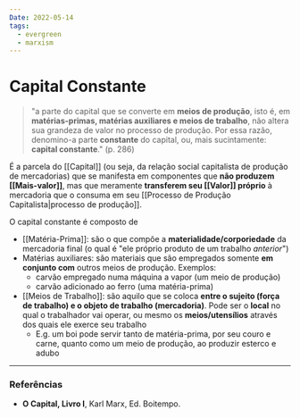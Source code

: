 ```yaml
---
Date: 2022-05-14
tags:
  - evergreen
  - marxism
---
```

# Capital Constante
> "a parte do capital que se converte em **meios de produção**, isto é, em **matérias-primas, matérias auxiliares e meios de trabalho**, não altera sua grandeza de valor no processo de produção. Por essa razão, denomino-a parte **constante** do capital, ou, mais sucintamente: **capital constante**." (p. 286)

É a parcela do [[Capital]] (ou seja, da relação social capitalista de produção de mercadorias) que se manifesta em componentes que **não produzem [[Mais-valor]]**, mas que meramente **transferem seu [[Valor]] próprio** à mercadoria que o consuma em seu [[Processo de Produção Capitalista|processo de produção]].

O capital constante é composto de
- [[Matéria-Prima]]: são o que compõe a **materialidade/corporiedade** da mercadoria final (o qual é "ele próprio produto de um trabalho *anterior*")
- Matérias auxiliares: são materiais que são empregados somente **em conjunto com** outros meios de produção. Exemplos:
	- carvão empregado numa máquina a vapor (um meio de produção)
	- carvão adicionado ao ferro (uma matéria-prima)
- [[Meios de Trabalho]]: são aquilo que se coloca **entre o sujeito (força de trabalho) e o objeto de trabalho (mercadoria)**. Pode ser o **local** no qual o trabalhador vai operar, ou mesmo os **meios/utensílios** através dos quais ele exerce seu trabalho
	- E.g. um boi pode servir tanto de matéria-prima, por seu couro e carne, quanto como um meio de produção, ao produzir esterco e adubo



---
### Referências
- **O Capital, Livro I**, Karl Marx, Ed. Boitempo.